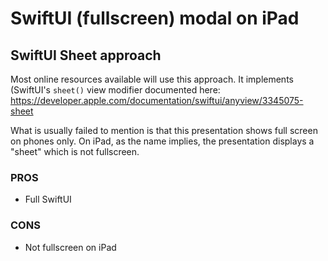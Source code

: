
# SwiftUI (fullscreen) modal on iPad
## SwiftUI Sheet approach

Most online resources available will use this approach. It implements (SwiftUI's `sheet()` view modifier documented here:  https://developer.apple.com/documentation/swiftui/anyview/3345075-sheet

What is usually failed to mention is that this presentation shows full screen on phones only. On iPad, as the name implies, the presentation displays a "sheet" which is not fullscreen. 

### PROS
* Full SwiftUI

### CONS
* Not fullscreen on iPad